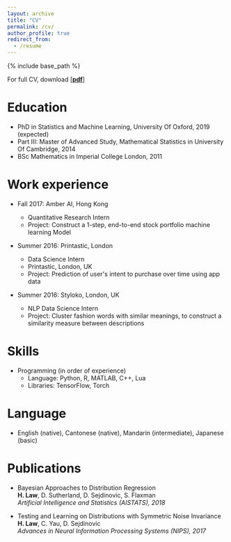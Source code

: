 ```yaml
---
layout: archive
title: "CV"
permalink: /cv/
author_profile: true
redirect_from:
  - /resume
---
```

{% include base_path %}

For full CV, download [[__pdf__](http://hcllaw.github.io/files/law_4.pdf)]

Education
======
* PhD in Statistics and Machine Learning, University Of Oxford, 2019 (expected)
* Part III: Master of Advanced Study, Mathematical Statistics in University Of Cambridge, 2014
* BSc Mathematics in Imperial College London, 2011

Work experience
======
* Fall 2017: Amber AI, Hong Kong
  * Quantitative Research Intern
  * Project: Construct a 1-step, end-to-end stock portfolio machine learning Model

* Summer 2016: Printastic, London
  * Data Science Intern
  * Printastic, London, UK
  * Project: Prediction of user's intent to purchase over time using app data

* Summer 2016: Styloko, London, UK
  * NLP Data Science Intern
  * Project: Cluster fashion words with similar meanings, to construct a similarity measure between descriptions

Skills
======
* Programming (in order of experience)
  * Language: Python, R, MATLAB, C++, Lua
  * Libraries: TensorFlow, Torch 

Language 
======
* English (native), Cantonese (native), Mandarin (intermediate), Japanese (basic)

Publications
======
* Bayesian Approaches to Distribution Regression <br />
  **H. Law**, D. Sutherland, D. Sejdinovic, S. Flaxman <br />
  _Artificial Intelligence and Statistics (AISTATS), 2018_

* Testing and Learning on Distributions with Symmetric Noise Invariance  <br />
  **H. Law**, C. Yau, D. Sejdinovic <br />
  _Advances in Neural Information Processing Systems (NIPS), 2017_

